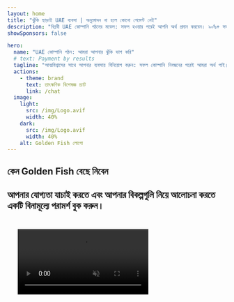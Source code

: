 ```yaml
---
layout: home
title: "ঝুঁকি ছাড়াই UAE ব্যবসা | অনুমোদন না হলে কোনো পেমেন্ট নেই"
description: "বিপ্লবী UAE কোম্পানি গঠনের মডেল: সফল হওয়ার পরেই আপনি অর্থ প্রদান করবেন। ৯০%+ সফলতার হার সহ প্রতিটি পর্যায়ে বিশেষজ্ঞ নির্দেশনা।"
showSponsors: false

hero:
  name: "UAE কোম্পানি গঠন: আমরা আপনার ঝুঁকি ভাগ করি"
  # text: Payment by results
  tagline: "আত্মবিশ্বাসের সাথে আপনার ব্যবসায় বিনিয়োগ করুন: সফল কোম্পানি নিবন্ধনের পরেই আমরা অর্থ পাই। <span class='hl'>আপনার সফলতাই আমাদের একমাত্র লক্ষ্য</span>।"
  actions:
    - theme: brand
      text: তাৎক্ষণিক বিশেষজ্ঞ চ্যাট
      link: /chat
  image:
    light:
      src: /img/Logo.avif
      width: 40%
    dark:
      src: /img/Logo.avif
      width: 40%
    alt: Golden Fish লোগো
---
```


<FeatureBlock :card="{
  title: 'আপনার সুবিধা — আমাদের দায়িত্ব',
  details: 'UAE আন্তর্জাতিক উদ্যোক্তা এবং বিনিয়োগকারীদের জন্য অনুকূল ব্যবসায়িক পরিবেশ খুঁজে পেতে অসংখ্য সুবিধা প্রদান করে। \n\n* কম কর হার: মাত্র ৯% কর্পোরেট কর এবং ৫% VAT, কোনো ব্যক্তিগত আয়কর নেই\n* ১০০% বিদেশী মালিকানা: স্থানীয় অংশীদার ছাড়াই আপনার কোম্পানির সম্পূর্ণ নিয়ন্ত্রণ\n* কোনো মুদ্রা নিয়ন্ত্রণ নেই: অবাধ লাভ প্রত্যাবর্তন এবং মুদ্রা বিনিময়\n\n[সম্পূর্ণ তালিকা দেখুন](/uae-business/company-registration/benefits-problems#benefits-of-doing-business-in-the-uae)',
  link: '/uae-business/company-registration/benefits-problems#benefits-of-doing-business-in-the-uae',
  src: {
    light: '/img/iStock-1331100622.jpg',
    dark: '/img/iStock-1203821481.avif',
    width: '100%'
  },
  inversion: false
}" />

<FeatureBlock :card="{
  title: 'চ্যালেঞ্জ যা আমরা একসাথে মোকাবেলা করি',
  details: 'UAE অনেক সুবিধা প্রদান করলেও, ব্যবসা প্রতিষ্ঠানের সময় সম্ভাব্য চ্যালেঞ্জ সম্পর্কে সচেতন থাকা উচিত। \n\n* জটিল নিয়ন্ত্রক পরিবেশ: বিভিন্ন আমিরাত এবং Free Zone জুড়ে ভিন্ন নিয়মকানুন\n* অর্থনৈতিক সারবস্তুর প্রয়োজনীয়তা: নির্দিষ্ট কার্যক্রমের জন্য স্থানীয় কর্মী এবং ভৌত অফিস স্থান প্রয়োজন\n* উচ্চ প্রাথমিক খরচ: নিবন্ধন ফি, ডকুমেন্টেশন এবং বাধ্যতামূলক অফিস ভাড়া\n\n[সম্পূর্ণ তালিকা দেখুন](/uae-business/company-registration/benefits-problems#disadvantages-of-doing-business-in-the-uae)',
  link: '/uae-business/company-registration/benefits-problems#disadvantages-of-doing-business-in-the-uae',
  src: {
      light: '/img/iStock-1299393716.avif',
      dark: '/img/iStock-2149731304.avif',
    width: '100%'
  },
  inversion: true
}" />

<FeatureBlock :card="{
  title: 'সম্পূর্ণ সহায়তা: আপনার সাথে ধাপে ধাপে',
  details: '**Free Zone, offshore, Mainland, branch** এ কোম্পানি স্থাপনের সম্পূর্ণ গাইড। \n\n* Free Zone এবং Mainland এ ১০০% বিদেশী মালিকানা উপলব্ধ\n* কম কর হার - মাত্র ৯% কর্পোরেট কর\n* কোনো মুদ্রা নিয়ন্ত্রণ নেই - সহজ পুঁজি প্রত্যাবর্তন\n\n[আরও জানুন](/uae-business/company-registration/overview)',
  link: '/uae-business/company-registration/overview',
  src: {
    light: '/video/iStock-1204982076.mp4',
    dark: '/video/iStock-1269162753.mp4',
    width: '100%'
  },
  inversion: false
}" />

<FeatureCards :features="[
  {
    title: 'ব্যাংক অ্যাকাউন্ট খোলা',
    details: 'UAE এর বিশ্বস্ত ব্যাংকগুলির সাথে সহজেই ব্যবসায়িক বা ব্যক্তিগত **ব্যাংক অ্যাকাউন্ট** খুলুন।',
    items: [
      'সরকারি অনুমোদনের জন্য সম্পূর্ণ PRO সেবা',
      'সম্পূর্ণ ব্যাংকিং প্যাকেজ সেটআপ',
      '৯৬% সফলতার হার'
    ],
    linkText: 'আরও জানুন',
    link: '/uae-business/offer/banking/',
    icon: {
      light: '/img/iStock-2153786564.avif',
      dark: '/img/iStock-2166793628.avif',
      alt: 'ব্যাংকিং সেবা'
    }
  },
  {
    title: 'Golden Visa ও আবাসন',
    details: 'নির্বিঘ্ন আবেদন প্রক্রিয়ার মাধ্যমে দীর্ঘমেয়াদী আবাসনের জন্য UAE **Golden Visa** পান।',
    items: [
      '**প্রতি ৬ মাসে UAE তে প্রবেশের প্রয়োজন নেই**',
      'যোগ্যতার শর্ত বজায় রাখার ভিত্তিতে নবায়নের বিকল্প সহ ১০ বছরের বৈধতা',
      '৯২% সফলতার হার'
    ],
    linkText: 'আরও জানুন',
    link: '/uae-business/offer/golden-visa/',
    icon: {
      light: '/img/iStock-1312241253.avif',
      dark: '/img/ILONMASKID.webp',
      alt: 'ভিসা সেবা'
    }
  },
  {
    title: 'আমাদের আরও কর্পোরেট সেবা অন্বেষণ করুন',
    details: '',
    items: [],
    linkText: 'আরও জানুন',
    link: '/uae-business/company-registration/insights/incorporation-steps',
    icon: {
      light: '/img/iStock-473502112.avif',
      dark: '/img/iStock-1160827423.avif',
      alt: 'আরও সেবা'
    }
  }
]" />

## কেন Golden Fish বেছে নিবেন

<BenefitsList :features="[
  {
    icon: '🏢',
    title: 'স্থানীয় UAE দক্ষতা',
    text: 'দুবাইয়ের নিবেদিত বিশেষজ্ঞরা প্রক্রিয়ার প্রতিটি ধাপে বিশেষজ্ঞ নির্দেশনা প্রদান করেন।'
  },
  {
    icon: '📊',
    title: 'প্রমাণিত সাফল্যের হার',
    text: 'আমাদের প্রিমিয়াম প্রক্রিয়াকরণের মাধ্যমে শত শত ভিসা, ব্যাংক অ্যাকাউন্ট এবং কোম্পানি নিবন্ধনের সাথে ৯০% এর বেশি অনুমোদনের হার।'
  },
  {
    icon: '💸',
    title: '**সাফল্য-ভিত্তিক ফি**',
    text: '[শুধুমাত্র অনুমোদনের পরে পেমেন্ট করুন](/uae-business/benefits/success-based-fees)। কোনো লুকানো খরচ ছাড়াই সম্পূর্ণ স্বচ্ছতা।'
  },
]" />

## আপনার যোগ্যতা যাচাই করতে এবং আপনার বিকল্পগুলি নিয়ে আলোচনা করতে একটি বিনামূল্যে পরামর্শ বুক করুন।

<video  autoplay muted playsinline style="padding: 24px" >
  <source src="/img/iStock-2185906461.mp4" type="video/mp4">
</video>

<ContactForm buttonText="একজন বিশেষজ্ঞের সাথে কথা বলুন" />

<!-- <ImageGrid :images="[
  { src: '/img/ILONMASKID.webp', href: './immigration.md', alt: 'UAE ইমিগ্রেশন' },
  { src: '/img/ILONMASKID.webp', href: './immigration.md', alt: 'UAE ইমিগ্রেশন' },
]"/> -->
